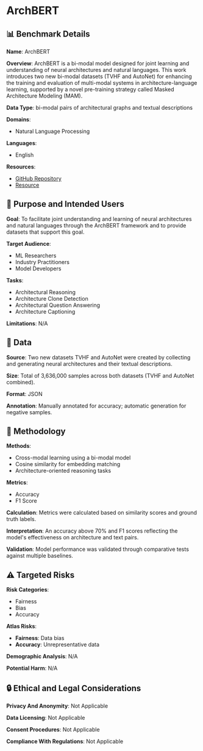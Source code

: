 # ArchBERT

## 📊 Benchmark Details

**Name**: ArchBERT

**Overview**: ArchBERT is a bi-modal model designed for joint learning and understanding of neural architectures and natural languages. This work introduces two new bi-modal datasets (TVHF and AutoNet) for enhancing the training and evaluation of multi-modal systems in architecture-language learning, supported by a novel pre-training strategy called Masked Architecture Modeling (MAM).

**Data Type**: bi-modal pairs of architectural graphs and textual descriptions

**Domains**:
- Natural Language Processing

**Languages**:
- English

**Resources**:
- [GitHub Repository](https://github.com/user/repo)
- [Resource](https://huggingface.co/datasets/ArchBERT)

## 🎯 Purpose and Intended Users

**Goal**: To facilitate joint understanding and learning of neural architectures and natural languages through the ArchBERT framework and to provide datasets that support this goal.

**Target Audience**:
- ML Researchers
- Industry Practitioners
- Model Developers

**Tasks**:
- Architectural Reasoning
- Architecture Clone Detection
- Architectural Question Answering
- Architecture Captioning

**Limitations**: N/A

## 💾 Data

**Source**: Two new datasets TVHF and AutoNet were created by collecting and generating neural architectures and their textual descriptions.

**Size**: Total of 3,636,000 samples across both datasets (TVHF and AutoNet combined).

**Format**: JSON

**Annotation**: Manually annotated for accuracy; automatic generation for negative samples.

## 🔬 Methodology

**Methods**:
- Cross-modal learning using a bi-modal model
- Cosine similarity for embedding matching
- Architecture-oriented reasoning tasks

**Metrics**:
- Accuracy
- F1 Score

**Calculation**: Metrics were calculated based on similarity scores and ground truth labels.

**Interpretation**: An accuracy above 70% and F1 scores reflecting the model's effectiveness on architecture and text pairs.

**Validation**: Model performance was validated through comparative tests against multiple baselines.

## ⚠️ Targeted Risks

**Risk Categories**:
- Fairness
- Bias
- Accuracy

**Atlas Risks**:
- **Fairness**: Data bias
- **Accuracy**: Unrepresentative data

**Demographic Analysis**: N/A

**Potential Harm**: N/A

## 🔒 Ethical and Legal Considerations

**Privacy And Anonymity**: Not Applicable

**Data Licensing**: Not Applicable

**Consent Procedures**: Not Applicable

**Compliance With Regulations**: Not Applicable

